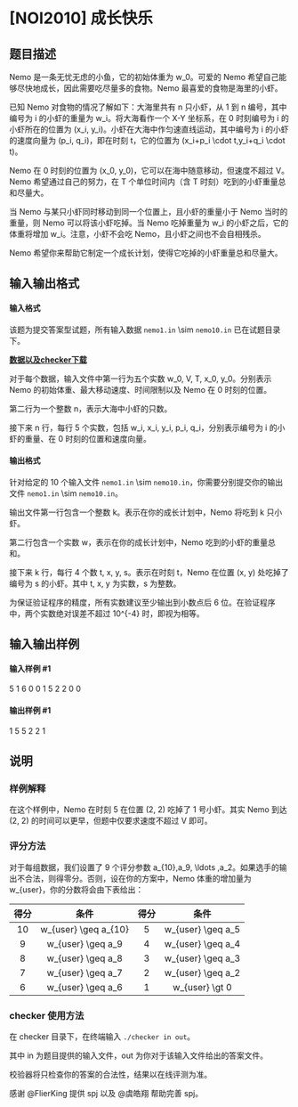 
# [NOI2010] 成长快乐
## 题目描述
Nemo 是一条无忧无虑的小鱼，它的初始体重为 w_0。可爱的 Nemo 希望自己能够尽快地成长，因此需要吃尽量多的食物。Nemo 最喜爱的食物是海里的小虾。

已知 Nemo 对食物的情况了解如下：大海里共有 n 只小虾，从 1 到 n 编号，其中编号为 i 的小虾的重量为 w_i。将大海看作一个 X-Y 坐标系，在 0 时刻编号为 i 的小虾所在的位置为 (x_i, y_i)。小虾在大海中作匀速直线运动，其中编号为 i 的小虾的速度向量为 (p_i, q_i)，即在时刻 t，它的位置为 (x_i+p_i \cdot t,y_i+q_i \cdot t)。

Nemo 在 0 时刻的位置为 (x_0, y_0)，它可以在海中随意移动，但速度不超过 V。Nemo 希望通过自己的努力，在 T 个单位时间内（含 T 时刻）吃到的小虾重量总和尽量大。

当 Nemo 与某只小虾同时移动到同一个位置上，且小虾的重量小于 Nemo 当时的重量，则 Nemo 可以将该小虾吃掉。当 Nemo 吃掉重量为 w_i 的小虾之后，它的体重将增加 w_i。注意，小虾不会吃 Nemo，且小虾之间也不会自相残杀。

Nemo 希望你来帮助它制定一个成长计划，使得它吃掉的小虾重量总和尽量大。
## 输入输出格式
#### 输入格式

该题为提交答案型试题，所有输入数据 `nemo1.in` \sim `nemo10.in` 已在试题目录下。

**[数据以及checker下载](http://pan.baidu.com/s/1dEDLQud)**

对于每个数据，输入文件中第一行为五个实数 w_0, V, T, x_0, y_0。分别表示 Nemo 的初始体重、最大移动速度、时间限制以及 Nemo 在 0 时刻的位置。

第二行为一个整数 n，表示大海中小虾的只数。

接下来 n 行，每行 5 个实数，包括 w_i, x_i, y_i, p_i, q_i，分别表示编号为 i 的小虾的重量、在 0 时刻的位置和速度向量。
#### 输出格式

针对给定的 10 个输入文件 `nemo1.in` \sim `nemo10.in`，你需要分别提交你的输出文件 `nemo1.in` \sim `nemo10.in`。

输出文件第一行包含一个整数 k。表示在你的成长计划中，Nemo 将吃到 k 只小虾。

第二行包含一个实数 w，表示在你的成长计划中，Nemo 吃到的小虾的重量总和。

接下来 k 行，每行 4 个数 t, x, y, s。表示在时刻 t，Nemo 在位置 (x, y) 处吃掉了编号为 s 的小虾。其中 t, x, y 为实数，s 为整数。

为保证验证程序的精度，所有实数建议至少输出到小数点后 6 位。在验证程序中，两个实数绝对误差不超过 10^{-4} 时，即视为相等。
## 输入输出样例
#### 输入样例 #1
5 1 6 0 0
1
5 2 2 0 0

#### 输出样例 #1
1
5
5 2 2 1

## 说明
### 样例解释

在这个样例中，Nemo 在时刻 5 在位置 (2, 2) 吃掉了 1 号小虾。其实 Nemo 到达 (2, 2) 的时间可以更早，但题中仅要求速度不超过 V 即可。

### 评分方法

对于每组数据，我们设置了 9 个评分参数 a_{10},a_9, \ldots ,a_2。如果选手的输出不合法，则得零分。否则，设在你的方案中，Nemo 体重的增加量为 w_{user}，你的分数将会由下表给出：

| 得分 |          条件          | 得分 |        条件         |
| :--: | :--------------------: | :--: | :-----------------: |
|  10  | w_{user} \geq a_{10} |  5   | w_{user} \geq a_5 |
|  9   |  w_{user} \geq a_9   |  4   | w_{user} \geq a_4 |
|  8   |  w_{user} \geq a_8   |  3   | w_{user} \geq a_3 |
|  7   |  w_{user} \geq a_7   |  2   | w_{user} \geq a_2 |
|  6   |  w_{user} \geq a_6   |  1   |  w_{user} \gt 0   |

### checker 使用方法

在 checker 目录下，在终端输入 `./checker in out`。

其中 in 为题目提供的输入文件，out 为你对于该输入文件给出的答案文件。

校验器将只检查你的答案的合法性，结果以在线评测为准。

感谢 @FlierKing 提供 spj 以及 @虞皓翔 帮助完善 spj。


